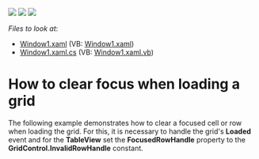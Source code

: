 <!-- default badges list -->
![](https://img.shields.io/endpoint?url=https://codecentral.devexpress.com/api/v1/VersionRange/128648944/22.2.2%2B)
[![](https://img.shields.io/badge/Open_in_DevExpress_Support_Center-FF7200?style=flat-square&logo=DevExpress&logoColor=white)](https://supportcenter.devexpress.com/ticket/details/E1388)
[![](https://img.shields.io/badge/📖_How_to_use_DevExpress_Examples-e9f6fc?style=flat-square)](https://docs.devexpress.com/GeneralInformation/403183)
<!-- default badges end -->
<!-- default file list -->
*Files to look at*:

* [Window1.xaml](./CS/Window1.xaml) (VB: [Window1.xaml](./VB/Window1.xaml))
* [Window1.xaml.cs](./CS/Window1.xaml.cs) (VB: [Window1.xaml.vb](./VB/Window1.xaml.vb))
<!-- default file list end -->
# How to clear focus when loading a grid


<p>The following example demonstrates how to clear a focused cell or row when loading the grid. For this, it is necessary to handle the grid's <strong>Loaded</strong> event and for the <strong>TableView</strong> set the <strong>FocusedRowHandle</strong> property to the  <strong>GridControl.InvalidRowHandle</strong> constant.</p>

<br/>


